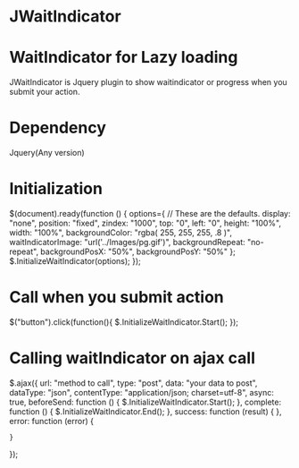 JWaitIndicator
==============

WaitIndicator for Lazy loading
===============================

JWaitIndicator is Jquery plugin to show waitindicator or progress when you submit your action.

Dependency
===============================
Jquery(Any version)

Initialization
===============================
$(document).ready(function () {
    options={
            // These are the defaults.
            display: "none",
            position: "fixed",
            zindex: "1000",
            top: "0",
            left: "0",
            height: "100%",
            width: "100%",
            backgroundColor: "rgba( 255, 255, 255, .8 )",
            waitIndicatorImage: "url('../Images/pg.gif')",
            backgroundRepeat: "no-repeat",
            backgroundPosX: "50%",
            backgroundPosY: "50%"
        };
    $.InitializeWaitIndicator(options);
 });
 
 
 Call when you submit action
 ===============================
 $("button").click(function(){
 $.InitializeWaitIndicator.Start();
 });
 
 
 Calling waitIndicator on ajax call
 ==================================
 $.ajax({
    url: "method to call",
    type: "post",
    data: "your data to post",
    dataType: "json",
    contentType: "application/json; charset=utf-8",
    async: true,
    beforeSend: function () {
        $.InitializeWaitIndicator.Start();
    },
    complete: function () {
        $.InitializeWaitIndicator.End();
    },
    success: function (result) {
    },
    error: function (error) {

    }
});
